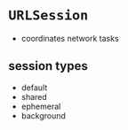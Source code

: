 # `URLSession`

* coordinates network tasks

## session types
* default
* shared
* ephemeral
* background
